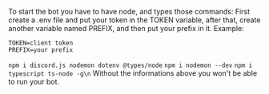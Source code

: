To start the bot you have to have node, and types those commands:
First create a .env file and put your token in the TOKEN variable, after that, create another variable named PREFIX, and then put your prefix in it.
Example:
```env
TOKEN=client token
PREFIX=your prefix
```
```npm i discord.js nodemon dotenv @types/node```
```npm i nodemon --dev```
```npm i typescript ts-node -g\n```
Without the informations above you won't be able to run your bot.